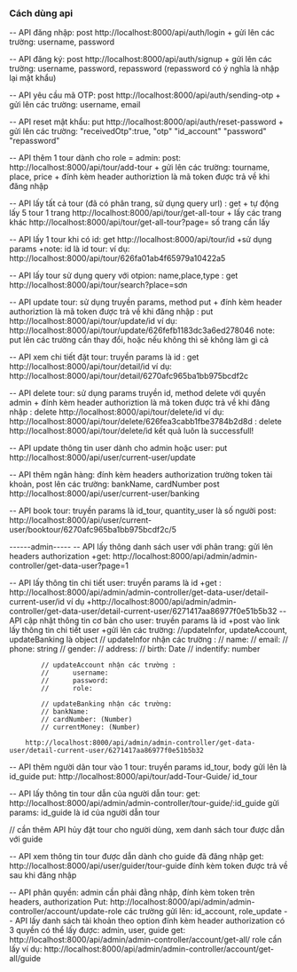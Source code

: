 ### Cách dùng api
-- API đăng nhập: post http://localhost:8000/api/auth/login
                + gửi lên các trường: username, password
                
                
-- API đăng ký: post http://localhost:8000/api/auth/signup
                + gửi lên các trường: username, password, repassword (repassword có ý nghĩa là nhập lại mật khẩu)
                
                
-- API yêu cầu mã OTP: post http://localhost:8000/api/auth/sending-otp
                + gửi lên các trường: username, email
                
                
-- API reset mật khẩu: put http://localhost:8000/api/auth/reset-password
                + gửi lên các trường:  "receivedOtp":true,
                                        "otp"
                                        "id_account"
                                        "password"
                                        "repassword"
                                        
                                        
-- API thêm 1 tour dành cho role = admin: post: http://localhost:8000/api/tour/add-tour
                + gửi lên các trường: tourname, place, price
                + đính kèm header authoriztion là mã token được trả về khi đăng nhập
                
                
-- API lấy tất cả tour (đã có phân trang, sử dụng query url) : get
                + tự động lấy 5 tour 1 trang
                http://localhost:8000/api/tour/get-all-tour
                + lấy các trang khác
                http://localhost:8000/api/tour/get-all-tour?page= số trang cần lấy
                
-- API lấy 1 tour khi có id: get http://localhost:8000/api/tour/id
                +sử dụng params
                +note: id là id tour: ví dụ:
                        http://localhost:8000/api/tour/626fa01ab4f65979a10422a5

-- API lấy tour sử dụng query với otpion: name,place,type
                : get http://localhost:8000/api/tour/search?place=sơn

-- API update tour: sử dụng truyền params, method put 
                + đính kèm header authoriztion là mã token được trả về khi đăng nhập
                : put http://localhost:8000/api/tour/update/id
                ví dụ: http://localhost:8000/api/tour/update/626fefb1183dc3a6ed278046
                note: put lên các trường cần thay đổi, hoặc nếu không thì sẽ không làm gì cả

-- API xem chi tiết đặt tour: truyền params là id
                : get http://localhost:8000/api/tour/detail/id
                ví dụ: http://localhost:8000/api/tour/detail/6270afc965ba1bb975bcdf2c

-- API delete tour: sử dụng params truyền id, method delete với quyền admin
                + đính kèm header authoriztion là mã token được trả về khi đăng nhập
                : delete http://localhost:8000/api/tour/delete/id
                ví dụ: http://localhost:8000/api/tour/delete/626fea3cabb1fbe3784b2d8d
                : delete http://localhost:8000/api/tour/delete/id
                         kết quả luôn là successfull!

-- API update thông tin user dành cho admin hoặc user:
                put http://localhost:8000/api/user/current-user/update

-- API thêm ngân hàng: đính kèm headers authorization trường token tài khoản, post lên các trường: bankName, cardNumber
        post http://localhost:8000/api/user/current-user/banking

-- API book tour: truyền params là id_tour, quantity_user là số người
        post:
        http://localhost:8000/api/user/current-user/booktour/6270afc965ba1bb975bcdf2c/5

------admin-----
-- API lấy thông danh sách user với phân trang: gửi lên headers authorization
        +get: http://localhost:8000/api/admin/admin-controller/get-data-user?page=1

-- API lấy thông tin chi tiết user: truyền params là id
        +get :
http://localhost:8000/api/admin/admin-controller/get-data-user/detail-current-user/id
        ví dụ
        +http://localhost:8000/api/admin/admin-controller/get-data-user/detail-current-user/6271417aa86977f0e51b5b32
-- API cập nhật thông tin cơ bản cho user: truyền params là id
        +post vào link lấy thông tin chi tiết user
        +gửi lên các trường: 
        //updateInfor, updateAccount, updateBanking là  object
            // updateInfor nhận các trường : 
            //      name: 
            //      email:
            //      phone: string
            //      gender: 
            //      address: 
            //      birth: Date
            //      indentify: number

            // updateAccount nhận các trường :
            //      username:
            //      password: 
            //      role:

            // updateBanking nhận các trường:
            // bankName: 
            // cardNumber: (Number)
            // currentMoney: (Number)

        http://localhost:8000/api/admin/admin-controller/get-data-user/detail-current-user/6271417aa86977f0e51b5b32

-- API thêm người dãn tour vào 1 tour:
        truyền params id_tour, body gửi lên là id_guide
        put: http://localhost:8000/api/tour/add-Tour-Guide/ id_tour

        
-- API lấy thông tin tour dẫn của người dẫn tour:
        get: http://localhost:8000/api/admin/admin-controller/tour-guide/:id_guide
        gửi params: id_guide là id của người dẫn tour

// cần thêm API hủy đặt tour cho người dùng, xem danh sách tour được dẫn với guide

-- API xem thông tin tour được dẫn dành cho guide đã đăng nhập
        get: http://localhost:8000/api/user/guider/tour-guide
        đính kèm token được trả về sau khi đăng nhập

-- API phân quyền:
        admin cần phải đằng nhập, đính kèm token trên headers, authorization
        Put: 
        http://localhost:8000/api/admin/admin-controller/account/update-role
        các trường gửi lên: id_account, role_update
-- API lấy danh sách tài khoản theo option
        đính kèm header authorization
        có 3 quyền có thể lấy được: admin, user, guide
        get: http://localhost:8000/api/admin/admin-controller/account/get-all/ role cần lấy
        ví dụ: http://localhost:8000/api/admin/admin-controller/account/get-all/guide